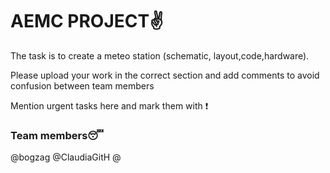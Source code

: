 # AEMC PROJECT:v:
The task is to create a meteo station (schematic, layout,code,hardware). 

Please upload your work in the correct section and add comments to avoid confusion between team members

Mention urgent tasks here and mark them with :exclamation:

### Team members:sleeping:
@bogzag
@ClaudiaGitH
@
